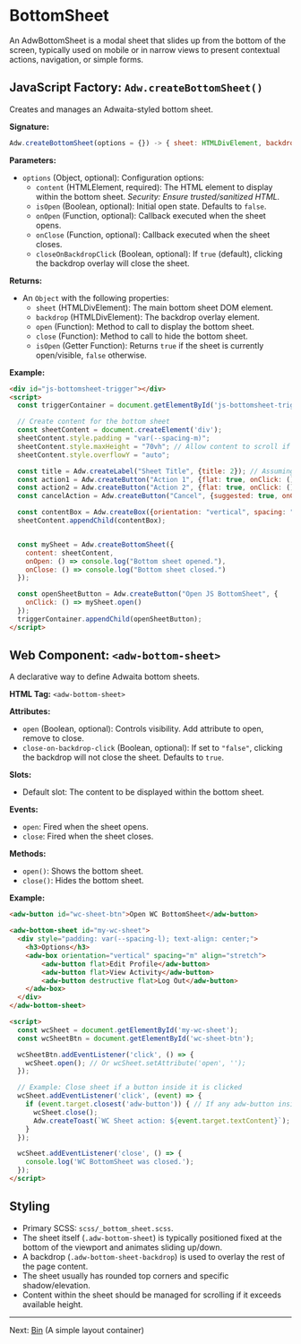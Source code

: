 # BottomSheet

An AdwBottomSheet is a modal sheet that slides up from the bottom of the screen, typically used on mobile or in narrow views to present contextual actions, navigation, or simple forms.

## JavaScript Factory: `Adw.createBottomSheet()`

Creates and manages an Adwaita-styled bottom sheet.

**Signature:**

```javascript
Adw.createBottomSheet(options = {}) -> { sheet: HTMLDivElement, backdrop: HTMLDivElement, open: function, close: function, isOpen: function }
```

**Parameters:**

*   `options` (Object, optional): Configuration options:
    *   `content` (HTMLElement, required): The HTML element to display within the bottom sheet. *Security: Ensure trusted/sanitized HTML.*
    *   `isOpen` (Boolean, optional): Initial open state. Defaults to `false`.
    *   `onOpen` (Function, optional): Callback executed when the sheet opens.
    *   `onClose` (Function, optional): Callback executed when the sheet closes.
    *   `closeOnBackdropClick` (Boolean, optional): If `true` (default), clicking the backdrop overlay will close the sheet.

**Returns:**

*   An `Object` with the following properties:
    *   `sheet` (HTMLDivElement): The main bottom sheet DOM element.
    *   `backdrop` (HTMLDivElement): The backdrop overlay element.
    *   `open` (Function): Method to call to display the bottom sheet.
    *   `close` (Function): Method to call to hide the bottom sheet.
    *   `isOpen` (Getter Function): Returns `true` if the sheet is currently open/visible, `false` otherwise.

**Example:**

```html
<div id="js-bottomsheet-trigger"></div>
<script>
  const triggerContainer = document.getElementById('js-bottomsheet-trigger');

  // Create content for the bottom sheet
  const sheetContent = document.createElement('div');
  sheetContent.style.padding = "var(--spacing-m)";
  sheetContent.style.maxHeight = "70vh"; // Allow content to scroll if too tall
  sheetContent.style.overflowY = "auto";

  const title = Adw.createLabel("Sheet Title", {title: 2}); // Assuming AdwLabel with title option
  const action1 = Adw.createButton("Action 1", {flat: true, onClick: () => {mySheet.close(); Adw.createToast("Action 1 chosen");} });
  const action2 = Adw.createButton("Action 2", {flat: true, onClick: () => {mySheet.close(); Adw.createToast("Action 2 chosen");} });
  const cancelAction = Adw.createButton("Cancel", {suggested: true, onClick: () => mySheet.close() });

  const contentBox = Adw.createBox({orientation: "vertical", spacing: "s", children: [title, action1, action2, Adw.createLabel("---"), cancelAction]});
  sheetContent.appendChild(contentBox);


  const mySheet = Adw.createBottomSheet({
    content: sheetContent,
    onOpen: () => console.log("Bottom sheet opened."),
    onClose: () => console.log("Bottom sheet closed.")
  });

  const openSheetButton = Adw.createButton("Open JS BottomSheet", {
    onClick: () => mySheet.open()
  });
  triggerContainer.appendChild(openSheetButton);
</script>
```

## Web Component: `<adw-bottom-sheet>`

A declarative way to define Adwaita bottom sheets.

**HTML Tag:** `<adw-bottom-sheet>`

**Attributes:**

*   `open` (Boolean, optional): Controls visibility. Add attribute to open, remove to close.
*   `close-on-backdrop-click` (Boolean, optional): If set to `"false"`, clicking the backdrop will not close the sheet. Defaults to `true`.

**Slots:**

*   Default slot: The content to be displayed within the bottom sheet.

**Events:**

*   `open`: Fired when the sheet opens.
*   `close`: Fired when the sheet closes.

**Methods:**

*   `open()`: Shows the bottom sheet.
*   `close()`: Hides the bottom sheet.

**Example:**

```html
<adw-button id="wc-sheet-btn">Open WC BottomSheet</adw-button>

<adw-bottom-sheet id="my-wc-sheet">
  <div style="padding: var(--spacing-l); text-align: center;">
    <h3>Options</h3>
    <adw-box orientation="vertical" spacing="m" align="stretch">
        <adw-button flat>Edit Profile</adw-button>
        <adw-button flat>View Activity</adw-button>
        <adw-button destructive flat>Log Out</adw-button>
    </adw-box>
  </div>
</adw-bottom-sheet>

<script>
  const wcSheet = document.getElementById('my-wc-sheet');
  const wcSheetBtn = document.getElementById('wc-sheet-btn');

  wcSheetBtn.addEventListener('click', () => {
    wcSheet.open(); // Or wcSheet.setAttribute('open', '');
  });

  // Example: Close sheet if a button inside it is clicked
  wcSheet.addEventListener('click', (event) => {
    if (event.target.closest('adw-button')) { // If any adw-button inside is clicked
      wcSheet.close();
      Adw.createToast(`WC Sheet action: ${event.target.textContent}`);
    }
  });

  wcSheet.addEventListener('close', () => {
    console.log('WC BottomSheet was closed.');
  });
</script>
```

## Styling

*   Primary SCSS: `scss/_bottom_sheet.scss`.
*   The sheet itself (`.adw-bottom-sheet`) is typically positioned fixed at the bottom of the viewport and animates sliding up/down.
*   A backdrop (`.adw-bottom-sheet-backdrop`) is used to overlay the rest of the page content.
*   The sheet usually has rounded top corners and specific shadow/elevation.
*   Content within the sheet should be managed for scrolling if it exceeds available height.

---
Next: [Bin](./bin.md) (A simple layout container)
